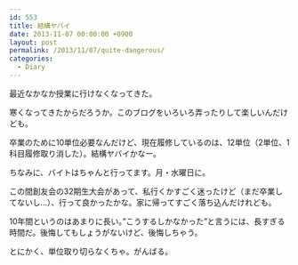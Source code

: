 ```yaml
---
id: 553
title: 結構ヤバイ
date: 2013-11-07 00:00:00 +0900
layout: post
permalink: /2013/11/07/quite-dangerous/
categories:
  - Diary
---
```

最近なかなか授業に行けなくなってきた。
  
寒くなってきたからだろうか。このブログをいろいろ弄ったりして楽しいんだけども。
  
卒業のために10単位必要なんだけど、現在履修しているのは、12単位（2単位、1科目履修取り消した）。結構ヤバイかなー。
  
ちなみに、バイトはちゃんと行ってます。月・水曜日に。

この間創友会の32期生大会があって、私行くかすごく迷ったけど（まだ卒業してないし…）、行って良かったかな。家に帰ってすごく落ち込んだけれども。
  
10年間というのはあまりに長い。”こうするしかなかった”と言うには、長すぎる時間だ。後悔してもしょうがないけど、後悔しちゃう。
  
とにかく、単位取り切らなくちゃ。がんばる。
